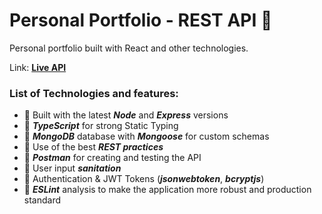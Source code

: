 # Personal Portfolio - REST API 🦁
Personal portfolio built with React and other technologies.

Link: [**Live API**](https://francesco-api.herokuapp.com/api/projects)

### List of Technologies and features: 
- 🚀 Built with the latest **_Node_** and **_Express_** versions  
- 🔐 **_TypeScript_** for strong Static Typing  
- 📅 **_MongoDB_** database with **_Mongoose_** for custom schemas  
- 💪 Use of the best **_REST practices_**  
- 📧 **_Postman_** for creating and testing the API  
- 🚯 User input **_sanitation_**  
- 🔑 Authentication & JWT Tokens (**_jsonwebtoken_**, **_bcryptjs_**)
- 🎯 **_ESLint_** analysis to make the application more robust and production standard
